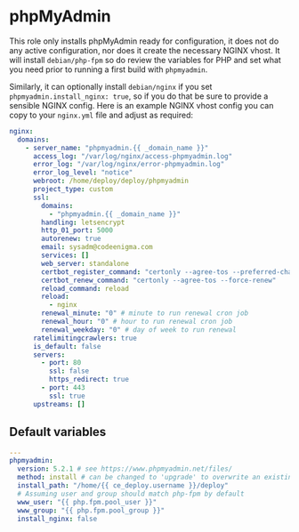 # phpMyAdmin
This role only installs phpMyAdmin ready for configuration, it does not do any active configuration, nor does it create the necessary NGINX vhost. It will install `debian/php-fpm` so do review the variables for PHP and set what you need prior to running a first build with `phpmyadmin`.

Similarly, it can optionally install `debian/nginx` if you set `phpmyadmin.install_nginx: true`, so if you do that be sure to provide a sensible NGINX config. Here is an example NGINX vhost config you can copy to your `nginx.yml` file and adjust as required:

```yaml
nginx:
  domains:
    - server_name: "phpmyadmin.{{ _domain_name }}"
      access_log: "/var/log/nginx/access-phpmyadmin.log"
      error_log: "/var/log/nginx/error-phpmyadmin.log"
      error_log_level: "notice"
      webroot: /home/deploy/deploy/phpmyadmin
      project_type: custom
      ssl:
        domains:
          - "phpmyadmin.{{ _domain_name }}"
        handling: letsencrypt
        http_01_port: 5000
        autorenew: true
        email: sysadm@codeenigma.com
        services: []
        web_server: standalone
        certbot_register_command: "certonly --agree-tos --preferred-challenges http -n"
        certbot_renew_command: "certonly --agree-tos --force-renew"
        reload_command: reload
        reload:
          - nginx
        renewal_minute: "0" # minute to run renewal cron job
        renewal_hour: "0" # hour to run renewal cron job
        renewal_weekday: "0" # day of week to run renewal
      ratelimitingcrawlers: true
      is_default: false
      servers:
        - port: 80
          ssl: false
          https_redirect: true
        - port: 443
          ssl: true
      upstreams: []
```

<!--TOC-->
<!--ENDTOC-->

<!--ROLEVARS-->
## Default variables
```yaml
---
phpmyadmin:
  version: 5.2.1 # see https://www.phpmyadmin.net/files/
  method: install # can be changed to 'upgrade' to overwrite an existing installation
  install_path: "/home/{{ ce_deploy.username }}/deploy"
  # Assuming user and group should match php-fpm by default
  www_user: "{{ php.fpm.pool_user }}"
  www_group: "{{ php.fpm.pool_group }}"
  install_nginx: false

```

<!--ENDROLEVARS-->
